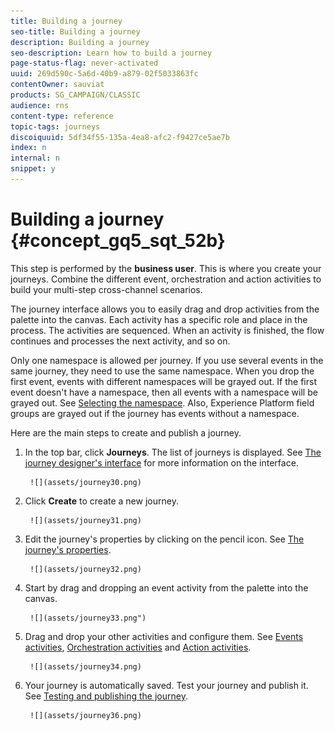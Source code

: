 ```yaml
---
title: Building a journey
seo-title: Building a journey
description: Building a journey
seo-description: Learn how to build a journey
page-status-flag: never-activated
uuid: 269d590c-5a6d-40b9-a879-02f5033863fc
contentOwner: sauviat
products: SG_CAMPAIGN/CLASSIC
audience: rns
content-type: reference
topic-tags: journeys
discoiquuid: 5df34f55-135a-4ea8-afc2-f9427ce5ae7b
index: n
internal: n
snippet: y
---
```



# Building a journey {#concept_gq5_sqt_52b}

This step is performed by the **business user**. This is where you create your journeys. Combine the different event, orchestration and action activities to build your multi-step cross-channel scenarios.

The journey interface allows you to easily drag and drop activities from the palette into the canvas. Each activity has a specific role and place in the process. The activities are sequenced. When an activity is finished, the flow continues and processes the next activity, and so on.

Only one namespace is allowed per journey. If you use several events in the same journey, they need to use the same namespace. When you drop the first event, events with different namespaces will be grayed out. If the first event doesn't have a namespace, then all events with a namespace will be grayed out. See [Selecting the namespace](eventnamespace.md#concept_ckb_3qt_52b). Also, Experience Platform field groups are grayed out if the journey has events without a namespace.

Here are the main steps to create and publish a journey.

1. In the top bar, click **Journeys**. The list of journeys is displayed. See [The journey designer's interface](journeyinterface.md#concept_m1g_5qt_52b) for more information on the interface.

        ![](assets/journey30.png)

1. Click **Create** to create a new journey.

        ![](assets/journey31.png)

1. Edit the journey's properties by clicking on the pencil icon. See [The journey's properties](journeyproperty.md#concept_prq_wqt_52b).

        ![](assets/journey32.png)

1. Start by drag and dropping an event activity from the palette into the canvas.

        ![](assets/journey33.png")

1. Drag and drop your other activities and configure them. See [Events activities](journeyevent.md#concept_rws_1rt_52b), [Orchestration activities](journeyorchestration.md#concept_ksq_2rt_52b) and [Action activities](journeyaction.md#concept_hbj_hrt_52b).

        ![](assets/journey34.png)

1. Your journey is automatically saved. Test your journey and publish it. See [Testing and publishing the journey](journeypublication.md#concept_mtc_lrt_52b).

        ![](assets/journey36.png)
